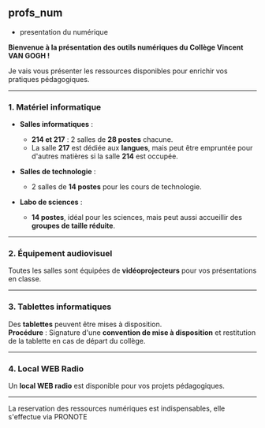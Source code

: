 ## profs_num
- presentation du numérique


**Bienvenue à la présentation des outils numériques du Collège Vincent VAN GOGH !**

Je vais vous présenter les ressources disponibles pour enrichir vos pratiques pédagogiques.

---

### 1. Matériel informatique
- **Salles informatiques** :
  - **214 et 217** : 2 salles de **28 postes** chacune.
  - La salle **217** est dédiée aux **langues**, mais peut être empruntée pour d'autres matières si la salle **214** est occupée.
  
- **Salles de technologie** :  
  - 2 salles de **14 postes** pour les cours de technologie.

- **Labo de sciences** :
  - **14 postes**, idéal pour les sciences, mais peut aussi accueillir des **groupes de taille réduite**.

---

### 2. Équipement audiovisuel
Toutes les salles sont équipées de **vidéoprojecteurs** pour vos présentations en classe.

---

### 3. Tablettes informatiques
Des **tablettes** peuvent être mises à disposition.  
**Procédure** : Signature d'une **convention de mise à disposition** et restitution de la tablette en cas de départ du collège.

---

### 4. Local WEB Radio
Un **local WEB radio** est disponible pour vos projets pédagogiques.  

---

La reservation des ressources numériques est indispensables, elle s'effectue via PRONOTE


